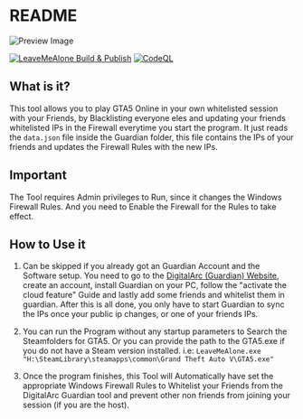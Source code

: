 ﻿# README
![Preview Image](https://repository-images.githubusercontent.com/363516249/f63f8700-aaf5-11eb-8f09-b6875a3a8c85)

[![LeaveMeAlone Build & Publish](https://github.com/Ultraporing/LeaveMeAlone/actions/workflows/dotnet-desktop.yml/badge.svg?branch=master)](https://github.com/Ultraporing/LeaveMeAlone/actions/workflows/dotnet-desktop.yml)
[![CodeQL](https://github.com/Ultraporing/LeaveMeAlone/actions/workflows/codeql-analysis.yml/badge.svg)](https://github.com/Ultraporing/LeaveMeAlone/actions/workflows/codeql-analysis.yml)
## What is it?
This tool allows you to play GTA5 Online in your own whitelisted session with your Friends, by Blacklisting everyone eles and updating your friends whitelisted IPs in the Firewall everytime you start the program.
It just reads the ```data.json``` file inside the Guardian folder, this file contains the IPs of your friends and updates the Firewall Rules with the new IPs. 

## Important
The Tool requires Admin privileges to Run, since it changes the Windows Firewall Rules. 
And you need to Enable the Firewall for the Rules to take effect.

## How to Use it
1. Can be skipped if you already got an Guardian Account and the Software setup. You need to go to the [DigitalArc (Guardian) Website](https://www.thedigitalarc.com/software/guardian), create an account, install Guardian on your PC, follow the "activate the cloud feature" Guide and lastly add some friends and whitelist them in guardian.
After this is all done, you only have to start Guardian to sync the IPs once your public ip changes, or one of your friends IPs.

2. You can run the Program without any startup parameters to Search the Steamfolders for GTA5. Or you can provide the path to the GTA5.exe if you do not have a Steam version installed.
i.e: ```LeaveMeAlone.exe "H:\SteamLibrary\steamapps\common\Grand Theft Auto V\GTA5.exe"```

3. Once the program finishes, this Tool will Automatically have set the appropriate Windows Firewall Rules to Whitelist your Friends from the DigitalArc Guardian tool and prevent other non friends from joining your session (if you are the host).
